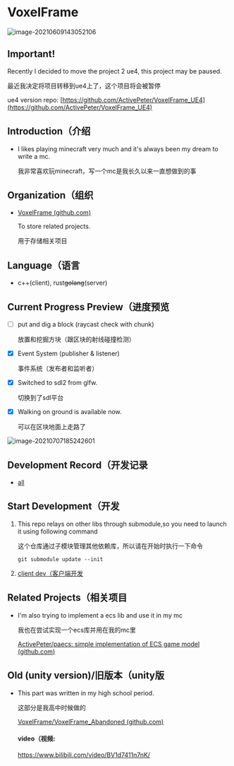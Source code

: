 # VoxelFrame

![image-20210609143052106](https://hanbaoaaa.xyz/tuchuang/images/2021/06/09/image-20210609143052106.png)

## Important! 

Recently I decided to move the project 2 ue4, this project may be paused.

最近我决定将项目转移到ue4上了，这个项目将会被暂停

ue4 version repo: [https://github.com/ActivePeter/VoxelFrame_UE4](https://github.com/ActivePeter/VoxelFrame_UE4)

## Introduction（介绍

- I likes playing minecraft very much and it's always been my dream to write a mc.

  我非常喜欢玩minecraft，写一个mc是我长久以来一直想做到的事


## Organization（组织

- [VoxelFrame (github.com)](https://github.com/VoxelFrame)   

  To store related projects.

  用于存储相关项目

## Language（语言

- c++(client), rust~~golang~~(server)


## Current Progress Preview（进度预览

- [ ] put and dig a block (raycast check with chunk)

  放置和挖掘方块（跟区块的射线碰撞检测）

- [x] Event System (publisher & listener)

  事件系统（发布者和监听者）

- [x] Switched to sdl2 from glfw.

  切换到了sdl平台

- [x] Walking on ground is available now.

  可以在区块地面上走路了


![image-20210707185242601](https://hanbaoaaa.xyz/tuchuang/images/2021/07/07/image-20210707185242601.png)

## Development Record（开发记录

- [all](./markdown/record.md)

## Start Development（开发

1. This repo relays on other libs through submodule,so you need to launch it using following command

   这个仓库通过子模块管理其他依赖库，所以请在开始时执行一下命令

   ```
   git submodule update --init
   ```

2. [client dev（客户端开发](./markdown/client_start.md)

## Related Projects（相关项目

- I'm also trying to implement a ecs lib and use it in my mc

  我也在尝试实现一个ecs库并用在我的mc里

  [ActivePeter/paecs: simple implementation of ECS game model (github.com)](https://github.com/ActivePeter/paecs)

## Old (unity version)/旧版本（unity版

- This part was written in my high school period.

  这部分是我高中时候做的

  [VoxelFrame/VoxelFrame_Abandoned (github.com)](https://github.com/VoxelFrame/VoxelFrame_Abandoned)

  #### video（视频:

  https://www.bilibili.com/video/BV1d7411n7nK/